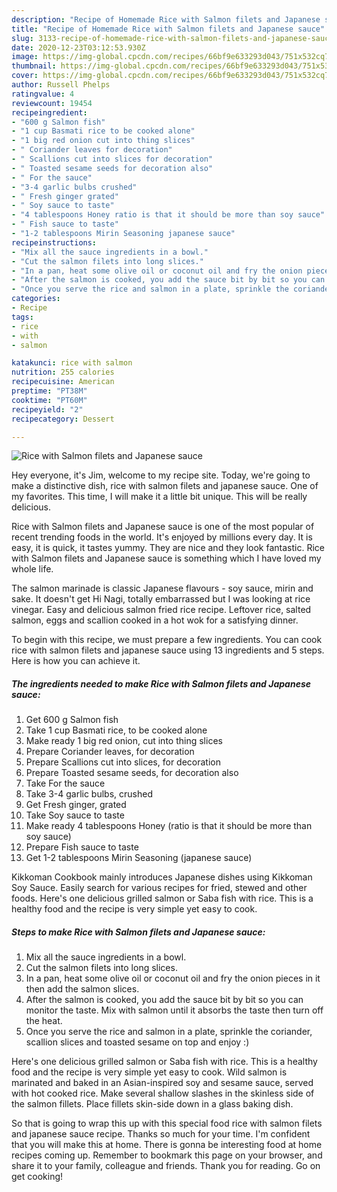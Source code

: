 ```yaml
---
description: "Recipe of Homemade Rice with Salmon filets and Japanese sauce"
title: "Recipe of Homemade Rice with Salmon filets and Japanese sauce"
slug: 3133-recipe-of-homemade-rice-with-salmon-filets-and-japanese-sauce
date: 2020-12-23T03:12:53.930Z
image: https://img-global.cpcdn.com/recipes/66bf9e633293d043/751x532cq70/rice-with-salmon-filets-and-japanese-sauce-recipe-main-photo.jpg
thumbnail: https://img-global.cpcdn.com/recipes/66bf9e633293d043/751x532cq70/rice-with-salmon-filets-and-japanese-sauce-recipe-main-photo.jpg
cover: https://img-global.cpcdn.com/recipes/66bf9e633293d043/751x532cq70/rice-with-salmon-filets-and-japanese-sauce-recipe-main-photo.jpg
author: Russell Phelps
ratingvalue: 4
reviewcount: 19454
recipeingredient:
- "600 g Salmon fish"
- "1 cup Basmati rice to be cooked alone"
- "1 big red onion cut into thing slices"
- " Coriander leaves for decoration"
- " Scallions cut into slices for decoration"
- " Toasted sesame seeds for decoration also"
- " For the sauce"
- "3-4 garlic bulbs crushed"
- " Fresh ginger grated"
- " Soy sauce to taste"
- "4 tablespoons Honey ratio is that it should be more than soy sauce"
- " Fish sauce to taste"
- "1-2 tablespoons Mirin Seasoning japanese sauce"
recipeinstructions:
- "Mix all the sauce ingredients in a bowl."
- "Cut the salmon filets into long slices."
- "In a pan, heat some olive oil or coconut oil and fry the onion pieces in it then add the salmon slices."
- "After the salmon is cooked, you add the sauce bit by bit so you can monitor the taste. Mix with salmon until it absorbs the taste then turn off the heat."
- "Once you serve the rice and salmon in a plate, sprinkle the coriander, scallion slices and toasted sesame on top and enjoy :)"
categories:
- Recipe
tags:
- rice
- with
- salmon

katakunci: rice with salmon 
nutrition: 255 calories
recipecuisine: American
preptime: "PT38M"
cooktime: "PT60M"
recipeyield: "2"
recipecategory: Dessert

---
```



![Rice with Salmon filets and Japanese sauce](https://img-global.cpcdn.com/recipes/66bf9e633293d043/751x532cq70/rice-with-salmon-filets-and-japanese-sauce-recipe-main-photo.jpg)

Hey everyone, it's Jim, welcome to my recipe site. Today, we're going to make a distinctive dish, rice with salmon filets and japanese sauce. One of my favorites. This time, I will make it a little bit unique. This will be really delicious.

Rice with Salmon filets and Japanese sauce is one of the most popular of recent trending foods in the world. It's enjoyed by millions every day. It is easy, it is quick, it tastes yummy. They are nice and they look fantastic. Rice with Salmon filets and Japanese sauce is something which I have loved my whole life.

The salmon marinade is classic Japanese flavours - soy sauce, mirin and sake. It doesn&#39;t get Hi Nagi, totally embarrassed but I was looking at rice vinegar. Easy and delicious salmon fried rice recipe. Leftover rice, salted salmon, eggs and scallion cooked in a hot wok for a satisfying dinner.


To begin with this recipe, we must prepare a few ingredients. You can cook rice with salmon filets and japanese sauce using 13 ingredients and 5 steps. Here is how you can achieve it.

<!--inarticleads1-->

##### The ingredients needed to make Rice with Salmon filets and Japanese sauce:

1. Get 600 g Salmon fish
1. Take 1 cup Basmati rice, to be cooked alone
1. Make ready 1 big red onion, cut into thing slices
1. Prepare  Coriander leaves, for decoration
1. Prepare  Scallions cut into slices, for decoration
1. Prepare  Toasted sesame seeds, for decoration also
1. Take  For the sauce
1. Take 3-4 garlic bulbs, crushed
1. Get  Fresh ginger, grated
1. Take  Soy sauce to taste
1. Make ready 4 tablespoons Honey (ratio is that it should be more than soy sauce)
1. Prepare  Fish sauce to taste
1. Get 1-2 tablespoons Mirin Seasoning (japanese sauce)


Kikkoman Cookbook mainly introduces Japanese dishes using Kikkoman Soy Sauce. Easily search for various recipes for fried, stewed and other foods. Here&#39;s one delicious grilled salmon or Saba fish with rice. This is a healthy food and the recipe is very simple yet easy to cook. 

<!--inarticleads2-->

##### Steps to make Rice with Salmon filets and Japanese sauce:

1. Mix all the sauce ingredients in a bowl.
1. Cut the salmon filets into long slices.
1. In a pan, heat some olive oil or coconut oil and fry the onion pieces in it then add the salmon slices.
1. After the salmon is cooked, you add the sauce bit by bit so you can monitor the taste. Mix with salmon until it absorbs the taste then turn off the heat.
1. Once you serve the rice and salmon in a plate, sprinkle the coriander, scallion slices and toasted sesame on top and enjoy :)


Here&#39;s one delicious grilled salmon or Saba fish with rice. This is a healthy food and the recipe is very simple yet easy to cook. Wild salmon is marinated and baked in an Asian-inspired soy and sesame sauce, served with hot cooked rice. Make several shallow slashes in the skinless side of the salmon fillets. Place fillets skin-side down in a glass baking dish. 

So that is going to wrap this up with this special food rice with salmon filets and japanese sauce recipe. Thanks so much for your time. I'm confident that you will make this at home. There is gonna be interesting food at home recipes coming up. Remember to bookmark this page on your browser, and share it to your family, colleague and friends. Thank you for reading. Go on get cooking!
